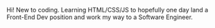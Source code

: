 Hi! New to coding. Learning HTML/CSS/JS to hopefully one day land a Front-End Dev position and work my way to a Software Engineer.
